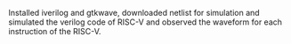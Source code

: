 Installed iverilog and gtkwave, downloaded netlist for simulation and simulated the verilog code of RISC-V and observed the waveform for each instruction of the RISC-V.
